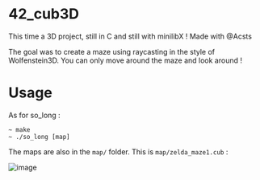 # 42_cub3D
This time a 3D project, still in C and still with minilibX !
Made with @Acsts

The goal was to create a maze using raycasting in the style of Wolfenstein3D.
You can only move around the maze and look around !

# Usage
As for so_long :
```console
~ make
~ ./so_long [map]
```
The maps are also in the `map/` folder.
This is `map/zelda_maze1.cub` :

![image](https://github.com/iaschnei/42_cub3D/assets/141677415/9dd96f83-b5e4-4ea0-8737-ee284e2f855a)


